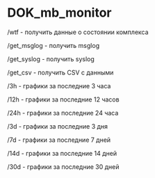 # DOK_mb_monitor

/wtf - получить данные о состоянии комплекса 

/get_msglog - получить msglog

/get_syslog - получить syslog

/get_csv - получить CSV с данными 

/3h - графики за последние 3 часа 

/12h - графики за последние 12 часов  

/24h - графики за последние 24 часа 

/3d - графики за последние 3 дня  

/7d - графики за последние 7 дней 

/14d - графики за последние 14 дней 

/30d - графики за последние 30 дней
